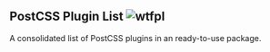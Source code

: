 ## PostCSS Plugin List ![wtfpl](http://www.wtfpl.net/wp-content/uploads/2012/12/wtfpl-badge-2.png)

A consolidated list of PostCSS plugins in an ready-to-use package.